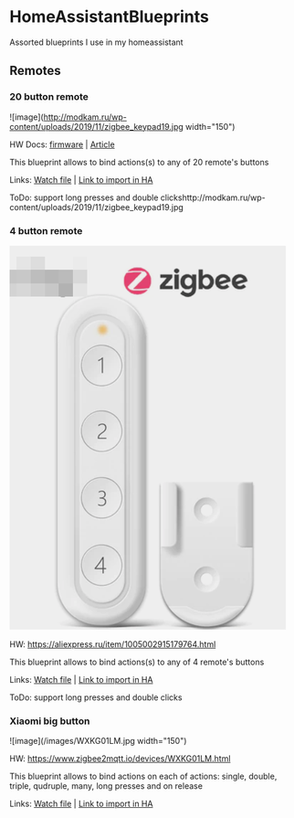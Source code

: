 # HomeAssistantBlueprints
Assorted blueprints I use in my homeassistant

## Remotes 

### 20 button remote 

![image](http://modkam.ru/wp-content/uploads/2019/11/zigbee_keypad19.jpg width="150")

HW Docs: [firmware](https://github.com/diyruz/freepad) | [Article](https://modkam.ru/2019/11/13/pult-zigbee-v2-prosto-otlomi-lishnee/)

This blueprint allows to bind actions(s) to any of 20 remote's buttons

Links: [Watch file](https://github.com/Gromina/HomeAssistantBlueprints/blob/master/remotes/20-button-zigbee.yaml) | [Link to import in HA](https://raw.githubusercontent.com/Gromina/HomeAssistantBlueprints/master/remotes/20-button-zigbee.yaml)

ToDo: support long presses and double clickshttp://modkam.ru/wp-content/uploads/2019/11/zigbee_keypad19.jpg


### 4 button remote 

![image](images/4-button-remote.png)

HW: https://aliexpress.ru/item/1005002915179764.html

This blueprint allows to bind actions(s) to any of 4 remote's buttons

Links: [Watch file](https://github.com/Gromina/HomeAssistantBlueprints/blob/master/remotes/4-button-zigbee.yaml) | [Link to import in HA](https://raw.githubusercontent.com/Gromina/HomeAssistantBlueprints/master/remotes/4-button-zigbee.yaml)

ToDo: support long presses and double clicks

### Xiaomi big button

![image](/images/WXKG01LM.jpg width="150")

HW: https://www.zigbee2mqtt.io/devices/WXKG01LM.html

This blueprint allows to bind actions on each of actions: single, double, triple, qudruple, many, long presses and on release

Links: [Watch file](https://github.com/Gromina/HomeAssistantBlueprints/blob/master/remotes/xiaomi_button_WXKG01LM.yaml) | [Link to import in HA](https://raw.githubusercontent.com/Gromina/HomeAssistantBlueprints/master/remotes/xiaomi-button-WXKG01LM.yaml)
